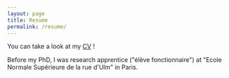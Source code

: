 ```yaml
---
layout: page
title: Resume
permalink: /resume/
---
```


You can take a look at my [CV](../resume_files/CV_english_RBarboni.pdf) !

Before my PhD, I was research apprentice ("élève fonctionnaire") at "Ecole Normale Supérieure de la rue d'Ulm" in Paris.